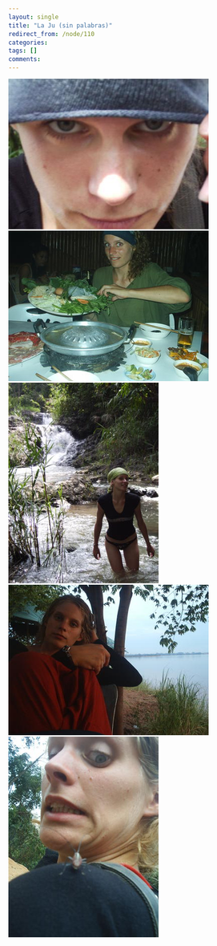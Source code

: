 ```yaml
---
layout: single
title: "La Ju (sin palabras)"
redirect_from: /node/110
categories:
tags: []
comments: 
---
```

![](/images/posts/2005-10-24-la-ju-sin-palabras/IMG_0057.jpg)  
![](/images/posts/2005-10-24-la-ju-sin-palabras/PIC_0308.jpg)  
![](/images/posts/2005-10-24-la-ju-sin-palabras/IMG_0217.jpg)  
![](/images/posts/2005-10-24-la-ju-sin-palabras/PIC_0272.jpg)  
![](/images/posts/2005-10-24-la-ju-sin-palabras/PIC_0408.jpg)
